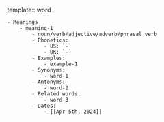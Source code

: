 template:: word

	- Meanings
		- meaning-1
			- noun/verb/adjective/adverb/phrasal verb
			- Phonetics:
				- US: `-`
				- UK: `-`
			- Examples:
				- example-1
			- Synonyms:
				- word-1
			- Antonyms:
				- word-2
			- Related words:
				- word-3
			- Dates:
				- [[Apr 5th, 2024]]